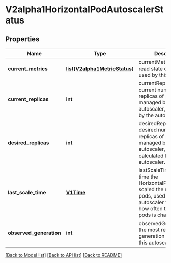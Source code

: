 # V2alpha1HorizontalPodAutoscalerStatus

## Properties
Name | Type | Description | Notes
------------ | ------------- | ------------- | -------------
**current_metrics** | [**list[V2alpha1MetricStatus]**](V2alpha1MetricStatus.md) | currentMetrics is the last read state of the metrics used by this autoscaler. | 
**current_replicas** | **int** | currentReplicas is current number of replicas of pods managed by this autoscaler, as last seen by the autoscaler. | 
**desired_replicas** | **int** | desiredReplicas is the desired number of replicas of pods managed by this autoscaler, as last calculated by the autoscaler. | 
**last_scale_time** | [**V1Time**](V1Time.md) | lastScaleTime is the last time the HorizontalPodAutoscaler scaled the number of pods, used by the autoscaler to control how often the number of pods is changed. | [optional] 
**observed_generation** | **int** | observedGeneration is the most recent generation observed by this autoscaler. | [optional] 

[[Back to Model list]](../README.md#documentation-for-models) [[Back to API list]](../README.md#documentation-for-api-endpoints) [[Back to README]](../README.md)


